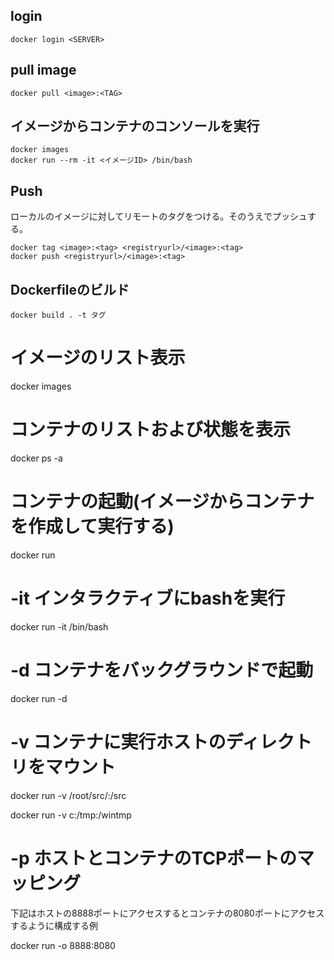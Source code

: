 
## login
```
docker login <SERVER>
```

## pull image
```
docker pull <image>:<TAG>
```

## イメージからコンテナのコンソールを実行
```
docker images
docker run --rm -it <イメージID> /bin/bash
```

## Push
ローカルのイメージに対してリモートのタグをつける。そのうえでプッシュする。
```
docker tag <image>:<tag> <registryurl>/<image>:<tag>
docker push <registryurl>/<image>:<tag>
```

## Dockerfileのビルド
```
docker build . -t タグ
```

# イメージのリスト表示

docker images

# コンテナのリストおよび状態を表示

docker ps -a

# コンテナの起動(イメージからコンテナを作成して実行する)

docker run <imageid>

# -it インタラクティブにbashを実行

docker run -it <imageid> /bin/bash

# -d コンテナをバックグラウンドで起動

docker run -d <imageid> <command>

# -v コンテナに実行ホストのディレクトリをマウント

docker run -v /root/src/:/src <imageid>

docker run -v c:/tmp:/wintmp <imageid>

# -p ホストとコンテナのTCPポートのマッピング

下記はホストの8888ポートにアクセスするとコンテナの8080ポートにアクセスするように構成する例

docker run -o 8888:8080 <imageid>